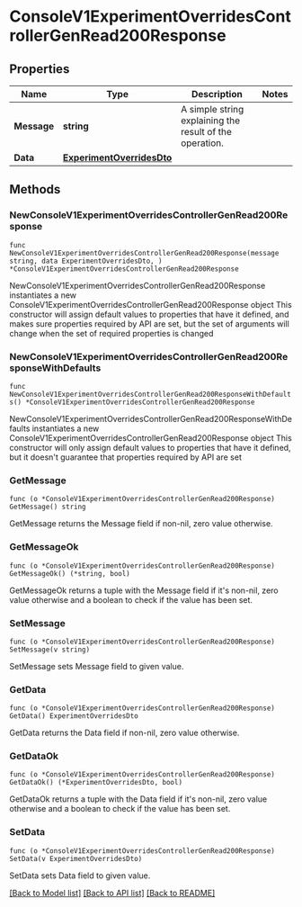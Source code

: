 # ConsoleV1ExperimentOverridesControllerGenRead200Response

## Properties

Name | Type | Description | Notes
------------ | ------------- | ------------- | -------------
**Message** | **string** | A simple string explaining the result of the operation. | 
**Data** | [**ExperimentOverridesDto**](ExperimentOverridesDto.md) |  | 

## Methods

### NewConsoleV1ExperimentOverridesControllerGenRead200Response

`func NewConsoleV1ExperimentOverridesControllerGenRead200Response(message string, data ExperimentOverridesDto, ) *ConsoleV1ExperimentOverridesControllerGenRead200Response`

NewConsoleV1ExperimentOverridesControllerGenRead200Response instantiates a new ConsoleV1ExperimentOverridesControllerGenRead200Response object
This constructor will assign default values to properties that have it defined,
and makes sure properties required by API are set, but the set of arguments
will change when the set of required properties is changed

### NewConsoleV1ExperimentOverridesControllerGenRead200ResponseWithDefaults

`func NewConsoleV1ExperimentOverridesControllerGenRead200ResponseWithDefaults() *ConsoleV1ExperimentOverridesControllerGenRead200Response`

NewConsoleV1ExperimentOverridesControllerGenRead200ResponseWithDefaults instantiates a new ConsoleV1ExperimentOverridesControllerGenRead200Response object
This constructor will only assign default values to properties that have it defined,
but it doesn't guarantee that properties required by API are set

### GetMessage

`func (o *ConsoleV1ExperimentOverridesControllerGenRead200Response) GetMessage() string`

GetMessage returns the Message field if non-nil, zero value otherwise.

### GetMessageOk

`func (o *ConsoleV1ExperimentOverridesControllerGenRead200Response) GetMessageOk() (*string, bool)`

GetMessageOk returns a tuple with the Message field if it's non-nil, zero value otherwise
and a boolean to check if the value has been set.

### SetMessage

`func (o *ConsoleV1ExperimentOverridesControllerGenRead200Response) SetMessage(v string)`

SetMessage sets Message field to given value.


### GetData

`func (o *ConsoleV1ExperimentOverridesControllerGenRead200Response) GetData() ExperimentOverridesDto`

GetData returns the Data field if non-nil, zero value otherwise.

### GetDataOk

`func (o *ConsoleV1ExperimentOverridesControllerGenRead200Response) GetDataOk() (*ExperimentOverridesDto, bool)`

GetDataOk returns a tuple with the Data field if it's non-nil, zero value otherwise
and a boolean to check if the value has been set.

### SetData

`func (o *ConsoleV1ExperimentOverridesControllerGenRead200Response) SetData(v ExperimentOverridesDto)`

SetData sets Data field to given value.



[[Back to Model list]](../README.md#documentation-for-models) [[Back to API list]](../README.md#documentation-for-api-endpoints) [[Back to README]](../README.md)


